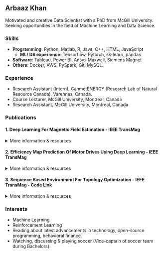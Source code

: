 ## Arbaaz Khan

Motivated and creative Data Scientist with a PhD from McGill University. Seeking opportunities in the field of Machine Learning and Data Science.

### Skills

- **Programming**: Python, Matlab, R, Java, C++, HTML, JavaScript
  - **ML/ DS experience**: Tensorflow, Pytorch, sk-learn, pandas
- **Software**: Tableau, Power BI, Ansys Maxwell, Siemens Magnet
- **Others**: Docker, AWS, PySpark, Git, MySQL.

### Experience
- Research Assistant (Intern), CanmetENERGY (Research Lab of Natural Resource Canada), Varennes, Canada.
- Course Lecturer, McGill University, Montreal, Canada
- Research Assistant, McGill University, Montreal, Canada

### Publications

#### 1. Deep Learning For Magnetic Field Estimation - IEEE TransMag
<details>
  <summary>More information & resources</summary>
  citation:
  
  ```markdown
  
  Khan, A., Ghorbanian, V., & Lowther, D. (2019). “DEEP LEARNING FOR MAGNETIC FIELD ESTIMATION”. IEEE Transactions on Magnetics, vol. 55, no. 6, pp. 1-4, June 2019.
  
  ```
  1. [Paper Link](https://ieeexplore.ieee.org/document/8661767)
  2. [Code Link]() - TO-DO
</details>

#### 2. Efficiency Map Prediction Of Motor Drives Using Deep Learning - IEEE TransMag
<details>
  <summary>More information & resources</summary>
  citation:
  
  ```markdown
  
Khan, A., Mohammadi, M.H., Ghorbanian, V., & Lowther, D. (2019). “EFFICIENCY MAP PREDICTION OF MOTOR DRIVES USING DEEP LEARNING”. IEEE Transactions on Magnetics, vol. 56, no. 3, pp. 1-4, March 2020.  
  ```
  1. [Paper Link](https://ieeexplore.ieee.org/document/8961095)
  2. [Code Link]() - TO-DO
</details>

#### 3. Sequence Based Environment For Topology Optimization - IEEE TransMag - [Code Link](https://github.com/arbi11/Sequence_based_TO)
<details>
  <summary>More information & resources</summary>
  citation:
  
  ```markdown
  
Khan, A., Midha, C., & Lowther, D. (2019). “SEQUENCE BASED ENVIRONMENT FOR TOPOLOGY OPTIMIZATION”. IEEE Transactions on Magnetics, vol. 56, no. 3, pp. 1-4, March 2020. 
  ```
  1. [Paper Link](https://ieeexplore.ieee.org/document/8960651)
  2. [Code Link](https://github.com/arbi11/Sequence_based_TO)
</details>


### Interests

- Machine Learning
- Reinforcement Learning
- Reading about latest advancements in technology, open-source programming, behavioral finance.
- Watching, discussing & playing soccer (Vice-captain of soccer team during Bachelors). 


